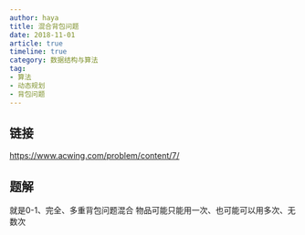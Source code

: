 ```yaml
---
author: haya
title: 混合背包问题
date: 2018-11-01
article: true
timeline: true
category: 数据结构与算法
tag:
- 算法
- 动态规划
- 背包问题
---
```


## 链接
https://www.acwing.com/problem/content/7/

## 题解
就是0-1、完全、多重背包问题混合
物品可能只能用一次、也可能可以用多次、无数次